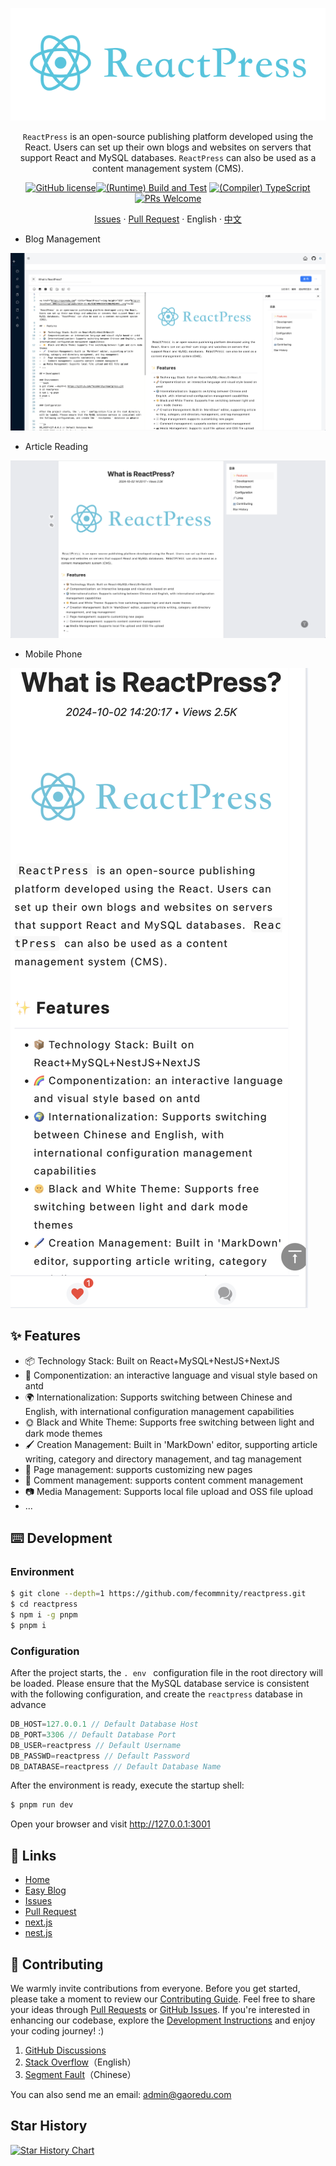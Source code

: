 <div align="center"><a name="readme-top"></a>

<a href="https://gaoredu.com" title="ReactPress"><img height="180" src="./public/logo.png"></a>

`ReactPress` is an open-source publishing platform developed using the React. Users can set up their own blogs and websites on servers that support React and MySQL databases. `ReactPress` can also be used as a content management system (CMS).

[![GitHub license](https://img.shields.io/badge/license-MIT-blue.svg)](https://github.com/fecommunity/reactpress/blob/master/LICENSE)[![(Runtime) Build and Test](https://github.com/facebook/react/actions/workflows/runtime_build_and_test.yml/badge.svg)](https://github.com/fecommunity/reactpress/blob/master/package.json) [![(Compiler) TypeScript](https://github.com/facebook/react/actions/workflows/compiler_typescript.yml/badge.svg?branch=main)](https://github.com/fecommunity/reactpress/blob/master/client/tsconfig.json) [![PRs Welcome](https://img.shields.io/badge/PRs-welcome-brightgreen.svg)](https://github.com/fecommunity/reactpress/pulls)

[Issues](https://github.com/fecommunity/reactpress/issues) · [Pull Request](https://github.com/fecommunity/reactpress/pulls) · English · [中文](./README-zh_CN.md)
</div>

- Blog Management

[![Blog Management](./public/admin.png)](https://gaoredu.com)

- Article Reading

[![Blog Management](./public/en-reading.png)](https://gaoredu.com)

- Mobile Phone

[![Mobile Phone](./public/mobile.png)](https://gaoredu.com)


## ✨ Features

-  📦  Technology Stack: Built on React+MySQL+NestJS+NextJS
-  🌈  Componentization: an interactive language and visual style based on antd
-  🌍  Internationalization: Supports switching between Chinese and English, with international configuration management capabilities
-  🌞  Black and White Theme: Supports free switching between light and dark mode themes
-  🖌️  Creation Management: Built in 'MarkDown' editor, supporting article writing, category and directory management, and tag management
-  📃  Page management: supports customizing new pages
-  💬  Comment management: supports content comment management
-  📷 Media Management: Supports local file upload and OSS file upload
- ...

## ⌨️ Development

### Environment
```bash
$ git clone --depth=1 https://github.com/fecommnity/reactpress.git
$ cd reactpress
$ npm i -g pnpm
$ pnpm i
```

### Configuration

After the project starts, the `. env ` configuration file in the root directory will be loaded. Please ensure that the MySQL database service is consistent with the following configuration, and create the ` reactpress ` database in advance

```js
DB_HOST=127.0.0.1 // Default Database Host
DB_PORT=3306 // Default Database Port
DB_USER=reactpress // Default Username
DB_PASSWD=reactpress // Default Password
DB_DATABASE=reactpress // Default Database Name
```

After the environment is ready, execute the startup shell:

```bash
$ pnpm run dev
```

Open your browser and visit http://127.0.0.1:3001


## 🔗 Links

- [Home](https://github.com/fecommunity/reactpress)
- [Easy Blog](https://gaoredu.com)
- [Issues](https://github.com/fecommunity/reactpress/issues)
- [Pull Request](https://github.com/fecommunity/reactpress/pulls) 
- [next.js](https://github.com/vercel/next.js)
- [nest.js](https://github.com/nestjs/nest)



## 👥 Contributing

We warmly invite contributions from everyone. Before you get started, please take a moment to review our [Contributing Guide](https://ant.design/docs/react/contributing). Feel free to share your ideas through [Pull Requests](https://github.com/ant-design/ant-design/pulls) or [GitHub Issues](https://github.com/ant-design/ant-design/issues). If you're interested in enhancing our codebase, explore the [Development Instructions](https://github.com/ant-design/ant-design/wiki/Development) and enjoy your coding journey! :)

1. [GitHub Discussions](https://github.com/ant-design/ant-design/discussions)
2. [Stack Overflow](http://stackoverflow.com/questions/tagged/antd)（English）
3. [Segment Fault](https://segmentfault.com/t/antd)（Chinese）


You can also send me an email: admin@gaoredu.com


## Star History

[![Star History Chart](https://api.star-history.com/svg?repos=fecommunity/reactpress&type=Date)](https://star-history.com/#fecommunity/reactpress&Date)